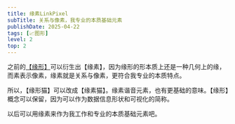 ```yaml
---
title: 缘素LinkPixel
subTitle: 关系与像素，我专业的本质基础元素
publishDate: 2025-04-22
tags: [📈图形]
level: 2
top: 2
---
```


之前的[【缘形】](/posts/20250322-relation-shape)可以衍生出【缘素】，因为缘形的形本质上还是一种几何上的缘，而素表示像素，缘素就是关系与像素，更符合我专业的本质特点。

所以，【缘形猫】可以改成【缘素猫】。缘素谐音元素，也有更基础的意味。【缘形】概念可以保留，因为可以作为数据信息形状和可视化的简称。

以后可以用缘素来作为我工作和专业的本质基础元素吧。
